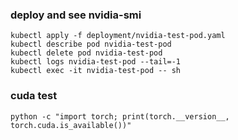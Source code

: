 

### deploy and see nvidia-smi 
```shell
kubectl apply -f deployment/nvidia-test-pod.yaml
kubectl describe pod nvidia-test-pod
kubectl delete pod nvidia-test-pod
kubectl logs nvidia-test-pod --tail=-1
kubectl exec -it nvidia-test-pod -- sh
```

### cuda test
```shell
python -c "import torch; print(torch.__version__, torch.cuda.is_available())"

```